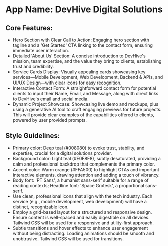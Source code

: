 # **App Name**: DevHive Digital Solutions

## Core Features:

- Hero Section with Clear Call to Action: Engaging hero section with tagline and a 'Get Started' CTA linking to the contact form, ensuring immediate user interaction.
- Detailed 'About Us' Section: A concise introduction to DevHive's mission, team expertise, and the value they bring to clients, establishing trust and credibility.
- Service Cards Display: Visually appealing cards showcasing key services—Mobile Development, Web Development, Backend & APIs, and UI/UX Design—with clear icons for easy recognition.
- Interactive Contact Form: A straightforward contact form for potential clients to input their Name, Email, and Message, along with direct links to DevHive's email and social media.
- Dynamic Project Showcase: Showcasing live demo and mockups, plus using a generative AI tool to craft engaging previews for future projects. This will provide clear examples of the capabilities offered to clients, powered by user provided prompts.

## Style Guidelines:

- Primary color: Deep teal (#008080) to evoke trust, stability, and expertise, crucial for a digital solutions provider.
- Background color: Light teal (#E0F8F8), subtly desaturated, providing a calm and professional backdrop that complements the primary color.
- Accent color: Warm orange (#FFA500) to highlight CTAs and important interactive elements, drawing attention and adding a touch of vibrancy.
- Body font: 'PT Sans', a humanist sans-serif suitable for a range of reading contexts; Headline font: 'Space Grotesk', a proportional sans-serif.
- Use clean, professional icons that align with the tech industry. Each service (e.g., mobile development, web development) will have a distinct, recognizable icon.
- Employ a grid-based layout for a structured and responsive design. Ensure content is well-spaced and easily digestible on all devices. Tailwind CSS will be used for a responsive and utility-first approach.
- Subtle transitions and hover effects to enhance user engagement without being distracting. Loading animations should be smooth and unobtrusive. Tailwind CSS will be used for transitions.